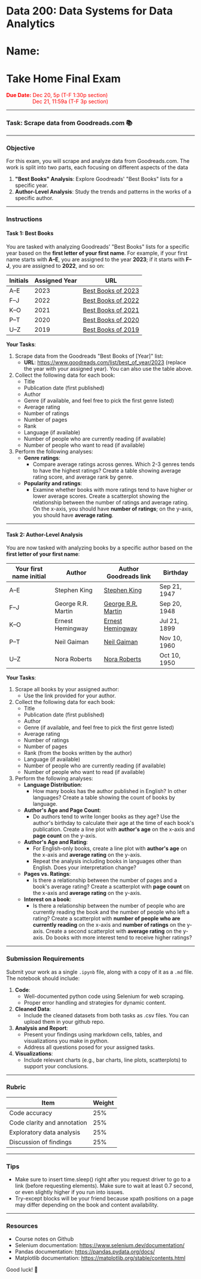 # Data 200: Data Systems for Data Analytics


# Name:

# Take Home Final Exam
<font color='red'>**Due Date:** Dec 20, 5p (T-F 1:30p section) </font> <br>
<font color='red' style="margin-left: 1.85cm; display: inline-block;">Dec 21, 11:59a (T-F 3p section)</font>

---

### **Task**: Scrape data from Goodreads.com 📚

---

### **Objective**
For this exam, you will scrape and analyze data from Goodreads.com. The work is split into two parts, each focusing on different aspects of the data
1. **"Best Books" Analysis**: Explore Goodreads' "Best Books" lists for a specific year.
2. **Author-Level Analysis**: Study the trends and patterns in the works of a specific author.

---

### **Instructions**

#### **Task 1: Best Books**
You are tasked with analyzing Goodreads' "Best Books" lists for a specific year based on the **first letter of your first name**. For example, if your first name starts with **A–E**, you are assigned to the year **2023**; if it starts with **F–J**, you are assigned to **2022**, and so on:

| Initials | Assigned Year | URL                                              |
|----------|---------------|---------------------------------------------------------|
| A–E      | 2023          | [Best Books of 2023](https://www.goodreads.com/list/best_of_year/2023) |
| F–J      | 2022          | [Best Books of 2022](https://www.goodreads.com/list/best_of_year/2022) |
| K–O      | 2021          | [Best Books of 2021](https://www.goodreads.com/list/best_of_year/2021) |
| P–T      | 2020          | [Best Books of 2020](https://www.goodreads.com/list/best_of_year/2020) |
| U–Z      | 2019          | [Best Books of 2019](https://www.goodreads.com/list/best_of_year/2019) |



**Your Tasks**:
1. Scrape data from the Goodreads "Best Books of [Year]" list:
   - **URL**: https://www.goodreads.com/list/best_of_year/2023 (replace the year with your assigned year). You can also use the table above.
2. Collect the following data for each book:
   - Title
   - Publication date (first published)
   - Author
   - Genre (if available, and feel free to pick the first genre listed)
   - Average rating
   - Number of ratings
   - Number of pages
   - Rank
   - Language (if available)
   - Number of people who are currently reading (if available)
   - Number of people who want to read (if available)
3. Perform the following analyses:
   - **Genre ratings**:
       - Compare average ratings across genres. Which 2-3 genres tends to have the highest ratings? Create a table showing average rating score, and average rank by genre.
   - **Popularity and ratings**:
       - Examine whether books with more ratings tend to have higher or lower average scores. Create a scatterplot showing the relationship between the number of ratings and average rating. On the x-axis, you should have **number of ratings**; on the y-axis, you should have **average rating**.

---

#### **Task 2: Author-Level Analysis**
You are now tasked with analyzing books by a specific author based on the **first letter of your first name**:

| Your first name initial | Author              | Author Goodreads link                               | Birthday       |
|----------|---------------------|--------------------------------------------------------------------|----------------|
| A–E      | Stephen King        | [Stephen King](https://www.goodreads.com/author/list/3389)         | Sep 21, 1947   |
| F–J      | George R.R. Martin  | [George R.R. Martin](https://www.goodreads.com/author/list/346732) | Sep 20, 1948   |
| K–O      | Ernest Hemingway    | [Ernest Hemingway](https://www.goodreads.com/author/list/1455)     | Jul 21, 1899   |
| P–T      | Neil Gaiman         | [Neil Gaiman](https://www.goodreads.com/author/list/1221698)       | Nov 10, 1960   |
| U–Z      | Nora Roberts        | [Nora Roberts](https://www.goodreads.com/author/list/625)          | Oct 10, 1950   |


**Your Tasks**:
1. Scrape all books by your assigned author:
   - Use the link provided for your author.
2. Collect the following data for each book:
   - Title
   - Publication date (first published)
   - Author
   - Genre (if available, and feel free to pick the first genre listed)
   - Average rating
   - Number of ratings
   - Number of pages
   - Rank (from the books written by the author)
   - Language (if available)
   - Number of people who are currently reading (if available)
   - Number of people who want to read (if available)
3. Perform the following analyses:
   - **Language Distribution**:
     - How many books has the author published in English? In other languages? Create a table showing the count of books by language.
   - **Author's Age and Page Count**:
     - Do authors tend to write longer books as they age? Use the author's birthday to calculate their age at the time of each book's publication. Create a line plot with **author's age** on the x-axis and **page count** on the y-axis.
   - **Author's Age and Rating**:
     - For English-only books, create a line plot with **author's age** on the x-axis and **average rating** on the y-axis.
     - Repeat the analysis including books in languages other than English. Does your interpretation change?
   - **Pages vs. Ratings**:
     - Is there a relationship between the number of pages and a book's average rating? Create a scatterplot with **page count** on the x-axis and **average rating** on the y-axis.
   - **Interest on a book**:
     - Is there a relationship between the number of people who are currently reading the book and the number of people who left a rating? Create a scatterplot with **number of people who are currently reading** on the x-axis and **number of ratings** on the y-axis. Create a second scatterplot with **average rating** on the y-axis. Do books with more interest tend to receive higher ratings?

---

### **Submission Requirements**
Submit your work as a single `.ipynb` file, along with a copy of it as a `.md` file. The notebook should include:
1. **Code**:
   - Well-documented python code using Selenium for web scraping.
   - Proper error handling and strategies for dynamic content.
2. **Cleaned Data**:
   - Include the cleaned datasets from both tasks as .csv files. You can upload them in your github repo.
3. **Analysis and Report**:
   - Present your findings using markdown cells, tables, and visualizations you make in python.
   - Address all questions posed for your assigned tasks.
4. **Visualizations**:
   - Include relevant charts (e.g., bar charts, line plots, scatterplots) to support your conclusions.

---

### **Rubric**

| Item                        | Weight |
|-----------------------------|--------|
| Code accuracy               | 25%    |
| Code clarity and annotation | 25%    |
| Exploratory data analysis   | 25%    |
| Discussion of findings      | 25%    |

---

### **Tips**
- Make sure to insert time.sleep() right after you request driver to go to a link (before requesting elements). Make sure to wait at least 0.7 second, or even slightly higher if you run into issues.
- Try-except blocks will be your friend because xpath positions on a page may differ depending on the book and content availability.

---

### **Resources**
- Course notes on Github
- Selenium documentation: https://www.selenium.dev/documentation/
- Pandas documentation: https://pandas.pydata.org/docs/
- Matplotlib documentation: https://matplotlib.org/stable/contents.html

Good luck! 🏁



```python

```
